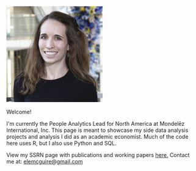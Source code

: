 

<img src="IMG_7765_cropshop.jpg" width="50%"/>


Welcome!  

I'm currently the People Analytics Lead for North America at Mondelēz International, Inc. This page is meant to showcase my side data analysis projects and analysis I did as an academic economist.  Much of the code here uses R, but I also use Python and SQL. 


View my SSRN page with publications and working papers [here.](https://papers.ssrn.com/sol3/cf_dev/AbsByAuth.cfm?per_id=2900303)
Contact me at: [elemcguire@gmail.com](mailto:elemcguire@gmail.com)


